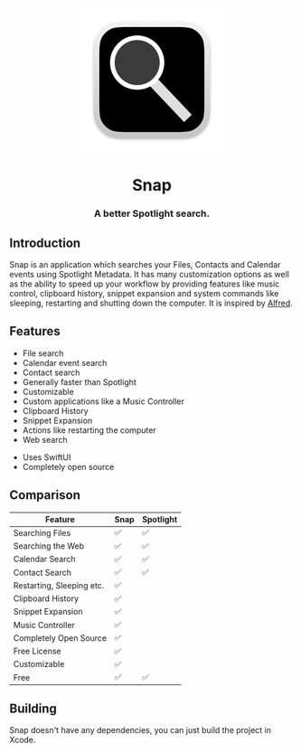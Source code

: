<p align="center">
	<img width="256" height="256" src="https://github.com/techrisdev/Snap/raw/main/Snap/Assets/Assets.xcassets/AppIcon.appiconset/Icon-512.png">
</p>

<h1 align="center">Snap</h1>
<h3 align="center">A better Spotlight search.</h4>

## Introduction

Snap is an application which searches your Files, Contacts and Calendar events using Spotlight Metadata. It has many customization options as well as the ability to speed up your workflow by providing features like music control, clipboard history, snippet expansion and system commands like sleeping, restarting and shutting down the computer. It is inspired by [Alfred](https://alfredapp.com).

## Features

* File search
* Calendar event search
* Contact search
* Generally faster than Spotlight
* Customizable
* Custom applications like a Music Controller
* Clipboard History
* Snippet Expansion
* Actions like restarting the computer
* Web search
<!-- Not Working? * Quick Look previews -->
* Uses SwiftUI
* Completely open source

## Comparison
|Feature|Snap|Spotlight|
|---|---|---|
|Searching Files| ✅| ✅|
|Searching the Web| ✅| ✅|
|Calendar Search| ✅| ✅|
|Contact Search| ✅| ✅|
|Restarting, Sleeping etc.| ✅| |
|Clipboard History| ✅| |
|Snippet Expansion| ✅| |
|Music Controller| ✅| |
|Completely Open Source| ✅| |
|Free License| ✅| |
|Customizable| ✅| |
|Free| ✅| ✅|

## Building

Snap doesn't have any dependencies, you can just build the project in Xcode.
